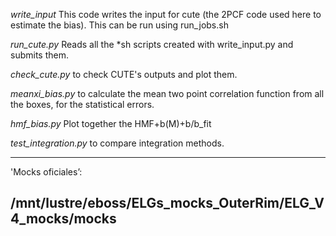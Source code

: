 *write_input* This code writes the input for cute (the 2PCF code used here to estimate the bias). This can be run using run_jobs.sh

*run_cute.py* Reads all the *sh scripts created with write_input.py and submits them.

*check_cute.py* to check CUTE's outputs and plot them.

*meanxi_bias.py* to calculate the mean two point correlation function from all the boxes, for the statistical errors.

*hmf_bias.py* Plot together the HMF+b(M)+b/b_fit

*test_integration.py* to compare integration methods.

-----
'Mocks oficiales’:

/mnt/lustre/eboss/ELGs_mocks_OuterRim/ELG_V4_mocks/mocks
-------------------------------------------------------------


